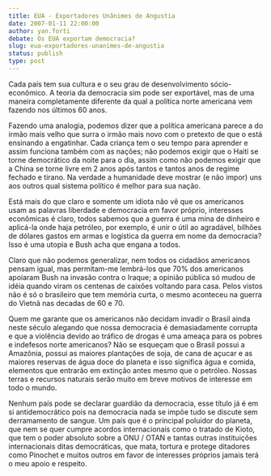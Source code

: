 ```yaml
---
title: EUA - Exportadores Unânimes de Angustia 
date: 2007-01-11 22:00:00
author: yan.forti
debate: Os EUA exportam democracia?
slug: eua-exportadores-unanimes-de-angustia
status: publish 
type: post
---
```


Cada país tem sua cultura e o seu grau de desenvolvimento sócio-econômico. A teoria da democracia sim pode ser exportável, mas de uma maneira completamente diferente da qual a política norte americana vem fazendo nos últimos 60 anos.  

Fazendo uma analogia, podemos dizer que a política americana parece a do irmão mais velho que surra o irmão mais novo com o pretexto de que o está ensinando a engatinhar. Cada criança tem o seu tempo para aprender e assim funciona também com as nações; não podemos exigir que o Haiti se torne democrático da noite para o dia, assim como não podemos exigir que a China se torne livre em 2 anos após tantos e tantos anos de regime fechado e tirano. Na verdade a humanidade deve mostrar (e não impor) uns aos outros qual sistema político é melhor para sua nação.  

Está mais do que claro e somente um idiota não vê que os americanos usam as palavras liberdade e democracia em favor próprio, interesses econômicas é claro, todos sabemos que a guerra é uma mina de dinheiro e aplicá-la onde haja petróleo, por exemplo, é unir o útil ao agradável, bilhões de dólares gastos em armas e logística da guerra em nome da democracia? Isso é uma utopia e Bush acha que engana a todos.  

Claro que não podemos generalizar, nem todos os cidadãos americanos pensam igual, mas permitam-me lembrá-los que 70% dos americanos apoiaram Bush na invasão contra o Iraque; a opinião pública só mudou de idéia quando viram os centenas de caixões voltando para casa. Pelos vistos não é só o brasileiro que tem memória curta, o mesmo aconteceu na guerra do Vietnã nas decadas de 60 e 70.  

Quem me garante que os americanos não decidam invadir o Brasil ainda neste século alegando que nossa democracia é demasiadamente corrupta e que a violência devido ao tráfico de drogas é uma ameaça para os pobres e indefesos norte americanos? Não se esqueçam que o Brasil possui a Amazônia, possui as maiores plantações de soja, de cana de açucar e as maiores reservas de água doce do planeta e isso significa água e comida, elementos que entrarão em extinção antes mesmo que o petróleo. Nossas terras e recursos naturais serão muito em breve motivos de interesse em todo o mundo.  

Nenhum país pode se declarar guardião da democracia, esse título já é em si antidemocrático pois na democracia nada se impõe tudo se discute sem derramamento de sangue. Um país que é o principal poluidor do planeta, que nem se quer cumpre acordos internacionais como o tratado de Kioto, que tem o poder absoluto sobre a ONU / OTAN e tantas outras instituições internacionais ditas democráticas, que mata, tortura e protege ditadores como Pinochet e muitos outros em favor de interesses próprios jamais terá o meu apoio e respeito.  

  

